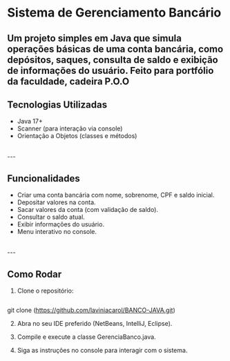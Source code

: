# Sistema de Gerenciamento Bancário

Um projeto simples em **Java** que simula operações básicas de uma conta bancária, como depósitos, saques, consulta de saldo e exibição de informações do usuário. Feito para portfólio da faculdade, cadeira P.O.O
<br>
---

## Tecnologias Utilizadas
- Java 17+
- Scanner (para interação via console)
- Orientação a Objetos (classes e métodos)
<br>
---

## Funcionalidades
- Criar uma conta bancária com nome, sobrenome, CPF e saldo inicial.
- Depositar valores na conta.
- Sacar valores da conta (com validação de saldo).
- Consultar o saldo atual.
- Exibir informações do usuário.
- Menu interativo no console.
<br>
---

## Como Rodar
1. Clone o repositório:
   ```bash
git clone (https://github.com/laviniacarol/BANCO-JAVA.git)

2. Abra no seu IDE preferido (NetBeans, IntelliJ, Eclipse).

3. Compile e execute a classe GerenciaBanco.java.

4. Siga as instruções no console para interagir com o sistema.

